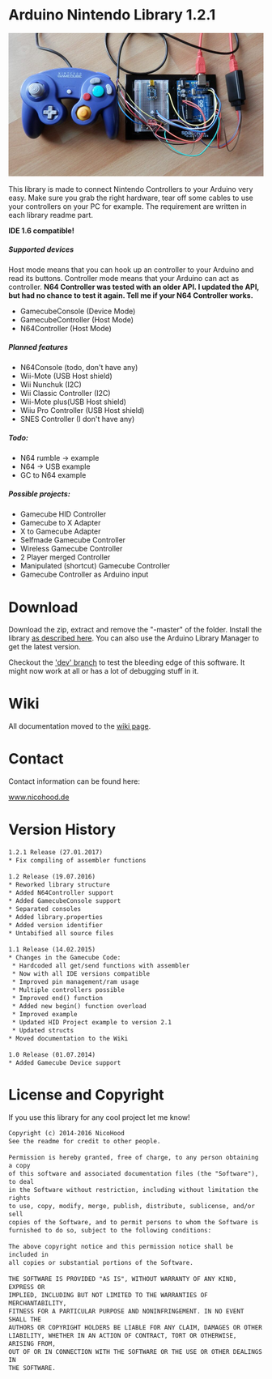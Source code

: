 Arduino Nintendo Library 1.2.1
==============================

![header](header.jpg)

This library is made to connect Nintendo Controllers to your Arduino very easy.
Make sure you grab the right hardware, tear off some cables to use your controllers
on your PC for example. The requirement are written in each library readme part.

**IDE 1.6 compatible!**

##### Supported devices
Host mode means that you can hook up an controller to your Arduino and read its buttons.
Controller mode means that your Arduino can act as controller.
**N64 Controller was tested with an older API. I updated the API, but had no
chance to test it again. Tell me if your N64 Controller works.**

* GamecubeConsole (Device Mode)
* GamecubeController (Host Mode)
* N64Controller (Host Mode)

##### Planned features
* N64Console (todo, don't have any)
* Wii-Mote (USB Host shield)
* Wii Nunchuk (I2C)
* Wii Classic Controller (I2C)
* Wii-Mote plus(USB Host shield)
* Wiiu Pro Controller (USB Host shield)
* SNES Controller (I don't have any)

##### Todo:
* N64 rumble -> example
* N64 -> USB example
* GC to N64 example

##### Possible projects:
* Gamecube HID Controller
* Gamecube to X Adapter
* X to Gamecube Adapter
* Selfmade Gamecube Controller
* Wireless Gamecube Controller
* 2 Player merged Controller
* Manipulated (shortcut) Gamecube Controller
* Gamecube Controller as Arduino input

Download
========

Download the zip, extract and remove the "-master" of the folder.
Install the library [as described here](http://arduino.cc/en/pmwiki.php?n=Guide/Libraries).
You can also use the Arduino Library Manager to get the latest version.

Checkout the ['dev' branch](https://github.com/NicoHood/Nintendo/tree/dev) to test the bleeding edge of this software. It might now work at all or has a lot of debugging stuff in it.

Wiki
====

All documentation moved to the [wiki page](https://github.com/NicoHood/Nintendo/wiki).

Contact
=======

Contact information can be found here:

www.nicohood.de


Version History
===============
```
1.2.1 Release (27.01.2017)
* Fix compiling of assembler functions

1.2 Release (19.07.2016)
* Reworked library structure
* Added N64Controller support
* Added GamecubeConsole support
* Separated consoles
* Added library.properties
* Added version identifier
* Untabified all source files

1.1 Release (14.02.2015)
* Changes in the Gamecube Code:
 * Hardcoded all get/send functions with assembler
 * Now with all IDE versions compatible
 * Improved pin management/ram usage
 * Multiple controllers possible
 * Improved end() function
 * Added new begin() function overload
 * Improved example
 * Updated HID Project example to version 2.1
 * Updated structs
* Moved documentation to the Wiki

1.0 Release (01.07.2014)
* Added Gamecube Device support
```

License and Copyright
=====================
If you use this library for any cool project let me know!

```
Copyright (c) 2014-2016 NicoHood
See the readme for credit to other people.

Permission is hereby granted, free of charge, to any person obtaining a copy
of this software and associated documentation files (the "Software"), to deal
in the Software without restriction, including without limitation the rights
to use, copy, modify, merge, publish, distribute, sublicense, and/or sell
copies of the Software, and to permit persons to whom the Software is
furnished to do so, subject to the following conditions:

The above copyright notice and this permission notice shall be included in
all copies or substantial portions of the Software.

THE SOFTWARE IS PROVIDED "AS IS", WITHOUT WARRANTY OF ANY KIND, EXPRESS OR
IMPLIED, INCLUDING BUT NOT LIMITED TO THE WARRANTIES OF MERCHANTABILITY,
FITNESS FOR A PARTICULAR PURPOSE AND NONINFRINGEMENT. IN NO EVENT SHALL THE
AUTHORS OR COPYRIGHT HOLDERS BE LIABLE FOR ANY CLAIM, DAMAGES OR OTHER
LIABILITY, WHETHER IN AN ACTION OF CONTRACT, TORT OR OTHERWISE, ARISING FROM,
OUT OF OR IN CONNECTION WITH THE SOFTWARE OR THE USE OR OTHER DEALINGS IN
THE SOFTWARE.
```
